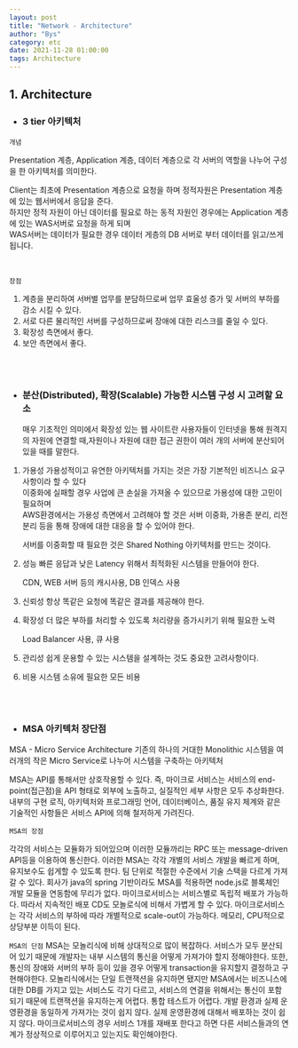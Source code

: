 ```yaml
---
layout: post
title: "Network - Architecture"
author: "Bys"
category: etc
date: 2021-11-28 01:00:00
tags: Architecture
---
```


## 1. Architecture

+ ### 3 tier 아키텍처  

`개념`  

Presentation 계층, Application 계층, 데이터 계층으로 각 서버의 역할을 나누어 구성을 한 아키텍처를 의미한다.  

Client는 최초에 Presentation 계층으로 요청을 하며 정적자원은 Presentation 계층에 있는 웹서버에서 응답을 준다.  
하지만 정적 자원이 아닌 데이터를 필요로 하는 동적 자원인 경우에는 Application 계층에 있는 WAS서버로 요청을 하게 되며  
WAS서버는 데이터가 필요한 경우 데이터 게층의 DB 서버로 부터 데이터를 읽고/쓰게 됩니다.  

<br>

`장점`

1. 계층을 분리하여 서버별 업무를 분담하므로써 업무 효울성 증가 및 서버의 부하를 감소 시킬 수 있다.  
2. 서로 다른 물리적인 서버를 구성하므로써 장애에 대한 리스크를 줄일 수 있다.  
3. 확장성 측면에서 좋다.  
4. 보안 측면에서 좋다.  

<br><br>

+ ### 분산(Distributed), 확장(Scalable) 가능한 시스템 구성 시 고려할 요소  
  
  매우 기초적인 의미에서 확장성 있는 웹 사이트란 사용자들이 인터넷을 통해 원격지의 자원에 연결할 때,자원이나 자원에 대한 접근 권한이 여러 개의 서버에 분산되어 있을 때를 말한다.

1. 가용성
   가용성적이고 유연한 아키텍처를 가지는 것은 가장 기본적인 비즈니스 요구사항이라 할 수 있다  
   이중화에 실패할 경우 사업에 큰 손실을 가져올 수 있으므로 가용성에 대한 고민이 필요하며  
   AWS환경에서는 가용성 측면에서 고려해야 할 것은 서버 이중화, 가용존 분리, 리전 분리 등을 통해 장애에 대한 대응을 할 수 있어야 한다.  

   서버를 이중화할 때 필요한 것은 Shared Nothing 아키텍처를 만드는 것이다.  

2. 성능
   빠른 응답과 낮은 Latency 위해서 최적화된 시스템을 만들어야 한다.  
   
   CDN, WEB 서버 등의 캐시사용, DB 인덱스 사용

3. 신뢰성
   항상 똑같은 요청에 똑같은 결과를 제공해야 한다.  


4. 확장성
   더 많은 부하를 처리할 수 있도록 처리량을 증가시키기 위해 필요한 노력  

   Load Balancer 사용, 큐 사용

5. 관리성
   쉽게 운용할 수 있는 시스템을 설계하는 것도 중요한 고려사항이다.  

6. 비용
   시스템 소유에 필요한 모든 비용  

<br><br>

+ ### MSA 아키텍처 장단점  

MSA - Micro Service Architecture
기존의 하나의 거대한 Monolithic 시스템을 여러개의 작은 Micro Service로 나누어 시스템을 구축하는 아키텍처  

MSA는 API를 통해서만 상호작용할 수 있다. 즉, 마이크로 서비스는 서비스의 end-point(접근점)을 API 형태로 외부에 노출하고, 실질적인 세부 사항은 모두 추상화한다.  
내부의 구현 로직, 아키텍처와 프로그래밍 언어, 데이터베이스, 품질 유지 체계와 같은 기술적인 사항들은 서비스 API에 의해 철저하게 가려진다.  


`MSA의 장점`

각각의 서비스는 모듈화가 되어있으며 이러한 모듈까리는 RPC 또는 message-driven API등을 이용하여 통신한다. 이러한 MSA는 각각 개별의 서비스 개발을 빠르게 하며, 유지보수도 쉽게할 수 있도록 한다. 
팀 단위로 적절한 수준에서 기술 스택을 다르게 가져갈 수 있다. 회사가 java의 spring 기반이라도 MSA를 적용하면 node.js로 블록체인 개발 모듈을 연동함에 무리가 없다. 
마이크로서비스는 서비스별로 독립적 배포가 가능하다. 따라서 지속적인 배포 CD도 모놀로식에 비해서 가볍게 할 수 있다.
마이크로서비스는 각각 서비스의 부하에 따라 개별적으로 scale-out이 가능하다. 메모리, CPU적으로 상당부분 이득이 된다.

`MSA의 단점`
MSA는 모놀리식에 비해 상대적으로 많이 복잡하다. 서비스가 모두 분산되어 있기 때문에 개발자는 내부 시스템의 통신을 어떻게 가져가야 할지 정해야한다. 또한, 통신의 장애와 서버의 부하 등이 있을 경우 어떻게 transaction을 유지할지 결정하고 구현해야한다. 
모놀리식에서는 단일 트랜잭션을 유지하면 됐지만 MSA에서는 비즈니스에 대한 DB를 가지고 있는 서비스도 각기 다르고, 서비스의 연결을 위해서는 통신이 포함되기 때문에 트랜잭션을 유지하는게 어렵다. 
통합 테스트가 어렵다. 개발 환경과 실제 운영환경을 동일하게 가져가는 것이 쉽지 않다. 
실제 운영환경에 대해서 배포하는 것이 쉽지 않다. 마이크로서비스의 경우 서비스 1개를 재배포 한다고 하면 다른 서비스들과의 연계가 정상적으로 이루어지고 있는지도 확인해야한다. 

